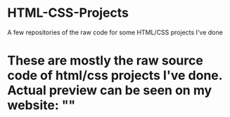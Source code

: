 # HTML-CSS-Projects
A few repositories of the raw code for some HTML/CSS projects I've done

# These are mostly the raw source code of html/css projects I've done. Actual preview can be seen on my website: ""
